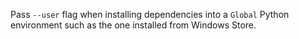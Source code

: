 Pass `--user` flag when installing dependencies into a `Global` Python environment such as the one installed from Windows Store.
